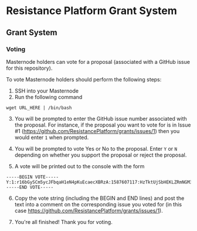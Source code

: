 # Resistance Platform Grant System

## Grant System

### Voting

Masternode holders can vote for a proposal (associated with a GitHub issue for this repository).

To vote Masternode holders should perform the following steps:

1. SSH into your Masternode
2. Run the following command

```
wget URL_HERE | /bin/bash
```

3. You will be prompted to enter the GitHub issue number associated with the proposal. For instance, if the proposal you want to vote for is in Issue #1 (https://github.com/ResistancePlatform/grants/issues/1) then you would enter `1` when prompted.

4. You will be prompted to vote Yes or No to the proposal. Enter `Y` or `N` depending on whether you support the proposal or reject the proposal.

5. A vote will be printed out to the console with the form

```
-----BEGIN VOTE-----
Y:1:r16bGySCm5ycJFbqaH1eN4pKuEcaecXBRzA:1587607117:HzTktUjSbHEKLZRmNGM3ghIa6lKh7zAB/W18Pl8bl07KU7NflNu0JdGiOOHsi7p4yzdwO7rRqECEVNiyyEZK/MQ=
-----END VOTE-----
```

6. Copy the vote string (including the BEGIN and END lines) and post the text into a comment on the corresponding issue you voted for (in this case https://github.com/ResistancePlatform/grants/issues/1).

7. You're all finished! Thank you for voting.
